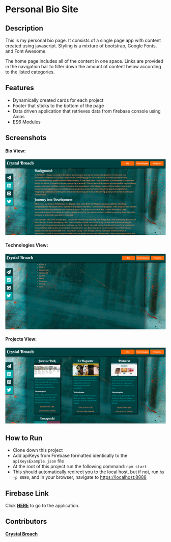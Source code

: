 # Personal Bio Site

## Description

This is my personal bio page.  It consists of a single page app with content created using javascript.  Styling is a mixture of bootstrap, Google Fonts, and Font Awesome.

The home page includes all of the content in one space.  Links are provided in the navigation bar to filter down the amount of content below according to the listed categories.

## Features

- Dynamically created cards for each project
- Footer that sticks to the bottom of the page
- Data driven application that retrieves data from firebase console using Axios
- ES6 Modules

## Screenshots

#### Bio View:

![Bio View](https://raw.githubusercontent.com/broach44/personal-bio-site/master/screenshots/bio-view.PNG)

#### Technologies View:

![Technologies View](https://raw.githubusercontent.com/broach44/personal-bio-site/master/screenshots/technologies-view.PNG)

#### Projects View:

![Project View](https://raw.githubusercontent.com/broach44/personal-bio-site/master/screenshots/project-view.PNG)

## How to Run

- Clone down this project
- Add apiKeys from Firebase formatted identically to the `apiKeysExample.json` file
- At the root of this project run the following command: `npm start`
- This should automatically redirect you to the local host, but if not, run `hs -p 8080`, and in your browser, navigate to [https://localhost:8888](https://localhost:8888)

## Firebase Link

Click [**HERE**](https://personal-bio-site-8b42d.web.app/) to go to the application.

## Contributors

[**Crystal Broach**](https://github.com/broach44)